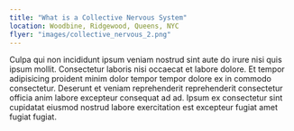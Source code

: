```yaml
---
title: "What is a Collective Nervous System"
location: Woodbine, Ridgewood, Queens, NYC
flyer: "images/collective_nervous_2.png"
---
```


Culpa qui non incididunt ipsum veniam nostrud sint aute do irure nisi quis ipsum mollit. Consectetur laboris nisi occaecat et labore dolore. Et tempor adipisicing proident minim dolor tempor tempor dolore ex in commodo consectetur. Deserunt et veniam reprehenderit reprehenderit consectetur officia anim labore excepteur consequat ad ad. Ipsum ex consectetur sint cupidatat eiusmod nostrud labore exercitation est excepteur fugiat amet fugiat fugiat.